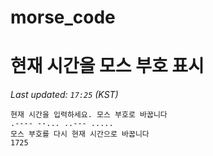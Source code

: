 # morse_code
# 현재 시간을 모스 부호 표시
<!-- MORSE_TIME_START -->
_Last updated: `17:25` (KST)_

```
현재 시간을 입력하세요. 모스 부호로 바꿉니다
.---- --... ..--- .....
모스 부호를 다시 현재 시간으로 바꿉니다
1725
```
<!-- MORSE_TIME_END -->
